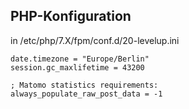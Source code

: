 ## PHP-Konfiguration 


in /etc/php/7.X/fpm/conf.d/20-levelup.ini

```
date.timezone = "Europe/Berlin"
session.gc_maxlifetime = 43200

; Matomo statistics requirements:
always_populate_raw_post_data = -1
```